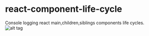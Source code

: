 # react-component-life-cycle
Console logging react main,children,siblings components life cycles.
![alt tag](https://cdn-images-1.medium.com/max/800/0*VoYsN6eq7I_wjVV5.png)
